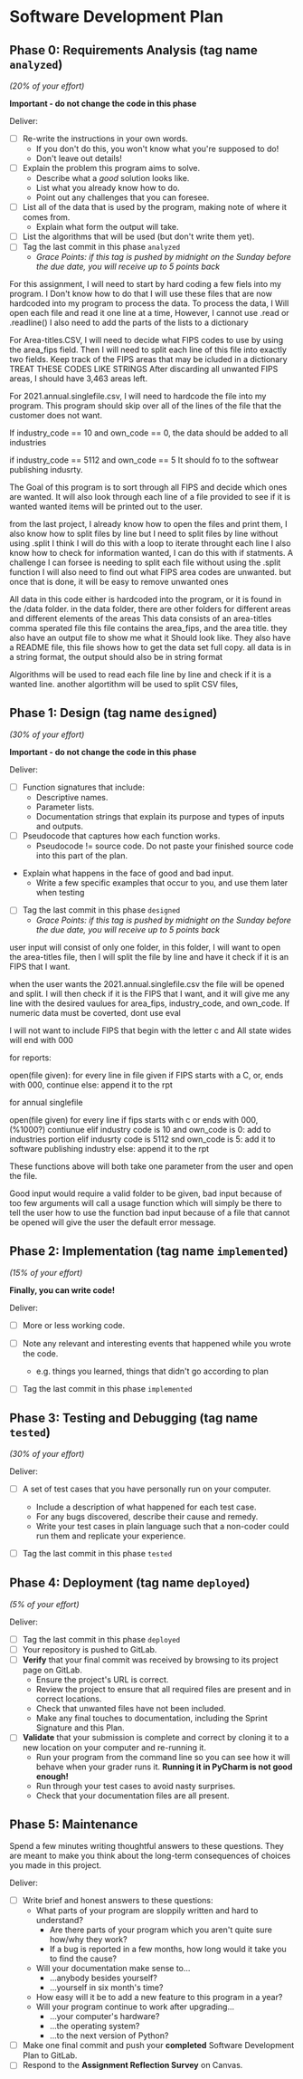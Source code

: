 # Software Development Plan

## Phase 0: Requirements Analysis (tag name `analyzed`)
*(20% of your effort)*

**Important - do not change the code in this phase**

Deliver:

*   [ ] Re-write the instructions in your own words.
    *   If you don't do this, you won't know what you're supposed to do!
    *   Don't leave out details!
*   [ ] Explain the problem this program aims to solve.
    *   Describe what a *good* solution looks like.
    *   List what you already know how to do.
    *   Point out any challenges that you can foresee.
*   [ ] List all of the data that is used by the program, making note of where it comes from.
    *   Explain what form the output will take.
*   [ ] List the algorithms that will be used (but don't write them yet).
*   [ ] Tag the last commit in this phase `analyzed`
    *   *Grace Points: if this tag is pushed by midnight on the Sunday before the due date, you will receive up to 5 points back*


For this assignment, I will need to start by hard coding a few fiels into my program. I Don't know how to do that
I will use these files that are now hardcoded into my program to process the data.
To process the data, I Will open each file and read it one line at a time, However, I cannot use .read or .readline()
I also need to add the parts of the lists to a dictionary

For Area-titles.CSV, I will need to decide what FIPS codes to use by using the area_fips field.
Then I will need to split each line of this file into exactly two fields.
Keep track of the FIPS areas that may be icluded in a dictionary
TREAT THESE CODES LIKE STRINGS
After discarding all unwanted FIPS areas, I should have 3,463 areas left.

For 2021.annual.singlefile.csv, I will need to hardcode the file into my program.
This program should skip over all of the lines of the file that the customer does not want. 

If industry_code == 10 and own_code == 0, the data should be added to all industries

if industry_code == 5112 and own_code == 5 It should fo to the softwear publishing indusrty.


The Goal of this program is to sort through all FIPS and decide which ones are wanted.
It will also look through each line of a file provided to see if it is wanted
wanted items will be printed out to the user.

from the last project, I already know how to open the files and print them, I also know how to split files by line
but I need to split files by line without using .split I think I will do this with a loop to iterate throught each line
I also know how to check for information wanted, I can do this with if statments.
A challenge I can forsee is needing to split each file without using the .split function
I will also need to find out what FIPS area codes are unwanted. but once that is done, it will be easy to remove unwanted ones


All data in this code either is hardcoded into the program, or it is found in the /data folder.
in the data folder, there are other folders for different areas and different elements of the areas
This data consists of an area-titles comma sperated file
this file contains the area_fips, and the area title.
they also have an output file to show me what it Should look like.
They also have a README	file, this file shows how to get the data set full copy.
all data is in a string format, the output should also be in string format

Algorithms will be used to read each file line by line and check if it is a wanted line.
another algortithm will be used to split CSV files,


## Phase 1: Design (tag name `designed`)
*(30% of your effort)*

**Important - do not change the code in this phase**

Deliver:

*   [ ] Function signatures that include:
    *   Descriptive names.
    *   Parameter lists.
    *   Documentation strings that explain its purpose and types of inputs and outputs.
*   [ ] Pseudocode that captures how each function works.
    *   Pseudocode != source code.  Do not paste your finished source code into this part of the plan.
*   Explain what happens in the face of good and bad input.
    *   Write a few specific examples that occur to you, and use them later when testing
*   [ ] Tag the last commit in this phase `designed`
    *   *Grace Points: if this tag is pushed by midnight on the Sunday before the due date, you will receive up to 5 points back*

user input will consist of only one folder, in this folder, I will want to open the area-titles file, then I will split the file by line
and have it check if it is an FIPS that I want.


when the user wants the 2021.annual.singlefile.csv the file will be opened and split.
I will then check if it is the FIPS that I want, and it will give me any line with the desired vaulues for 
area_fips, industry_code, and own_code.
If numeric data must be coverted, dont use eval

I will not want to include FIPS that begin with the letter c and All state wides will end with 000 


for reports:

open(file given):
for every line in file given
if FIPS starts with a C, or, ends with 000, 
continue
else:
append it to the rpt

for annual singlefile

open(file given)
for every line
if fips starts with c or ends with 000, (%1000?)
contiunue
elif industry code is 10 and own_code is 0:
add to industries portion
elif indusrty code is 5112 snd own_code is 5: 
add it to software publishing industry
else: append it to the rpt

These functions above will both take one parameter from the user and open the file.

Good input would require a valid folder to be given,
bad input because of too few arguments will call a usage function which will simply be there to tell the user how to use the function
bad input because of a file that cannot be opened will give the user the default error message.


## Phase 2: Implementation (tag name `implemented`)
*(15% of your effort)*

**Finally, you can write code!**

Deliver:

*   [ ] More or less working code.
*   [ ] Note any relevant and interesting events that happened while you wrote the code.
    *   e.g. things you learned, things that didn't go according to plan
*   [ ] Tag the last commit in this phase `implemented`


## Phase 3: Testing and Debugging (tag name `tested`)
*(30% of your effort)*

Deliver:

*   [ ] A set of test cases that you have personally run on your computer.
    *   Include a description of what happened for each test case.
    *   For any bugs discovered, describe their cause and remedy.
    *   Write your test cases in plain language such that a non-coder could run them and replicate your experience.
*   [ ] Tag the last commit in this phase `tested`


## Phase 4: Deployment (tag name `deployed`)
*(5% of your effort)*

Deliver:

*   [ ] Tag the last commit in this phase `deployed`
*   [ ] Your repository is pushed to GitLab.
*   [ ] **Verify** that your final commit was received by browsing to its project page on GitLab.
    *   Ensure the project's URL is correct.
    *   Review the project to ensure that all required files are present and in correct locations.
    *   Check that unwanted files have not been included.
    *   Make any final touches to documentation, including the Sprint Signature and this Plan.
*   [ ] **Validate** that your submission is complete and correct by cloning it to a new location on your computer and re-running it.
	*	Run your program from the command line so you can see how it will behave when your grader runs it.  **Running it in PyCharm is not good enough!**
    *   Run through your test cases to avoid nasty surprises.
    *   Check that your documentation files are all present.


## Phase 5: Maintenance

Spend a few minutes writing thoughtful answers to these questions.  They are meant to make you think about the long-term consequences of choices you made in this project.

Deliver:

*   [ ] Write brief and honest answers to these questions:
    *   What parts of your program are sloppily written and hard to understand?
        *   Are there parts of your program which you aren't quite sure how/why they work?
        *   If a bug is reported in a few months, how long would it take you to find the cause?
    *   Will your documentation make sense to...
        *   ...anybody besides yourself?
        *   ...yourself in six month's time?
    *   How easy will it be to add a new feature to this program in a year?
    *   Will your program continue to work after upgrading...
        *   ...your computer's hardware?
        *   ...the operating system?
        *   ...to the next version of Python?
*   [ ] Make one final commit and push your **completed** Software Development Plan to GitLab.
*   [ ] Respond to the **Assignment Reflection Survey** on Canvas.
